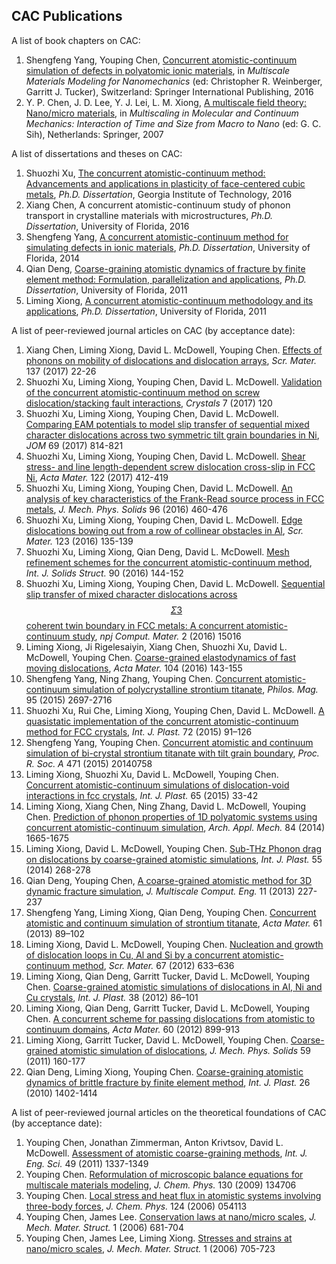 ## CAC Publications

A list of book chapters on CAC:

1. Shengfeng Yang, Youping Chen, [Concurrent atomistic-continuum simulation of defects in polyatomic ionic materials](http://dx.doi.org/10.1007/978-3-319-33480-6_8), in _Multiscale Materials Modeling for Nanomechanics_ \(ed: Christopher R. Weinberger, Garritt J. Tucker\), Switzerland: Springer International Publishing, 2016
2. Y. P. Chen, J. D. Lee, Y. J. Lei, L. M. Xiong, [A multiscale field theory: Nano/micro materials](http://dx.doi.org/10.1007/978-1-4020-5062-6_3), in _Multiscaling in Molecular and Continuum Mechanics: Interaction of Time and Size from Macro to Nano_ (ed: G. C. Sih), Netherlands: Springer, 2007

A list of dissertations and theses on CAC:

1. Shuozhi Xu, [The concurrent atomistic-continuum method: Advancements and applications in plasticity of face-centered cubic metals](https://smartech.gatech.edu/handle/1853/56314), _Ph.D. Dissertation_, Georgia Institute of Technology, 2016
2. Xiang Chen, A concurrent atomistic-continuum study of phonon transport in crystalline materials with microstructures, _Ph.D. Dissertation_, University of Florida, 2016
3. Shengfeng Yang, [A concurrent atomistic-continuum method for simulating defects in ionic materials](http://ufdc.ufl.edu/UFE0047355/00001), _Ph.D. Dissertation_, University of Florida, 2014
4. Qian Deng, [Coarse-graining atomistic dynamics of fracture by finite element method: Formulation, parallelization and applications](http://ufdc.ufl.edu/UFE0043632/00001), _Ph.D. Dissertation_, University of Florida, 2011
5. Liming Xiong, [A concurrent atomistic-continuum methodology and its applications](http://ufdc.ufl.edu/UFE0042371/00001), _Ph.D. Dissertation_, University of Florida, 2011

A list of peer-reviewed journal articles on CAC \(by acceptance date\):

1. Xiang Chen, Liming Xiong, David L. McDowell, Youping Chen. [Effects of phonons on mobility of dislocations and dislocation arrays](http://dx.doi.org/10.1016/j.scriptamat.2017.04.033), _Scr. Mater._ 137 (2017) 22-26
1. Shuozhi Xu, Liming Xiong, Youping Chen, David L. McDowell. [Validation of the concurrent atomistic-continuum method on screw dislocation/stacking fault interactions](http://dx.doi.org/10.3390/cryst7050120), _Crystals_ 7 (2017) 120
1. Shuozhi Xu, Liming Xiong, Youping Chen, David L. McDowell. [Comparing EAM potentials to model slip transfer of sequential mixed character dislocations across two symmetric tilt grain boundaries in Ni](http://dx.doi.org/10.1007/s11837-017-2302-1), _JOM_ 69 (2017) 814-821
2. Shuozhi Xu, Liming Xiong, Youping Chen, David L. McDowell. [Shear stress- and line length-dependent screw dislocation cross-slip in FCC Ni](http://dx.doi.org/10.1016/j.actamat.2016.10.005), _Acta Mater._ 122 \(2017\) 412-419
3. Shuozhi Xu, Liming Xiong, Youping Chen, David L. McDowell. [An analysis of key characteristics of the Frank-Read source process in FCC metals](http://dx.doi.org/10.1016/j.jmps.2016.08.002), _J. Mech. Phys. Solids_ 96 \(2016\) 460-476
4. Shuozhi Xu, Liming Xiong, Youping Chen, David L. McDowell. [Edge dislocations bowing out from a row of collinear obstacles in Al](http://dx.doi.org/10.1016/j.scriptamat.2016.06.018), _Scr. Mater._ 123 \(2016\) 135-139
5. Shuozhi Xu, Liming Xiong, Qian Deng, David L. McDowell. [Mesh refinement schemes for the concurrent atomistic-continuum method](http://dx.doi.org/10.1016/j.ijsolstr.2016.03.030), _Int. J. Solids Struct._ 90 \(2016\) 144-152
6. Shuozhi Xu, Liming Xiong, Youping Chen, David L. McDowell. [Sequential slip transfer of mixed character dislocations across $$\Sigma 3$$ coherent twin boundary in FCC metals: A concurrent atomistic-continuum study](http://dx.doi.org/10.1038/npjcompumats.2015.16), _npj Comput. Mater._ 2 \(2016\) 15016
7. Liming Xiong, Ji Rigelesaiyin, Xiang Chen, Shuozhi Xu, David L. McDowell, Youping Chen. [Coarse-grained elastodynamics of fast moving dislocations](http://dx.doi.org/10.1016/j.actamat.2015.11.037), _Acta Mater._ 104 \(2016\) 143-155
8. Shengfeng Yang, Ning Zhang, Youping Chen. [Concurrent atomistic-continuum simulation of polycrystalline strontium titanate](http://dx.doi.org/10.1080/14786435.2015.1076178), _Philos. Mag._ 95 \(2015\) 2697-2716
9. Shuozhi Xu, Rui Che, Liming Xiong, Youping Chen, David L. McDowell. [A quasistatic implementation of the concurrent atomistic-continuum method for FCC crystals](http://dx.doi.org/10.1016/j.ijplas.2015.05.007), _Int. J. Plast._ 72 \(2015\) 91–126
10. Shengfeng Yang, Youping Chen. [Concurrent atomistic and continuum simulation of bi-crystal strontium titanate with tilt grain boundary](http://dx.doi.org/10.1098/rspa.2014.0758), _Proc. R. Soc. A_ 471 \(2015\) 20140758
11. Liming Xiong, Shuozhi Xu, David L. McDowell, Youping Chen. [Concurrent atomistic-continuum simulations of dislocation-void interactions in fcc crystals](http://dx.doi.org/10.1016/j.ijplas.2014.08.002), _Int. J. Plast._ 65 \(2015\) 33-42
12. Liming Xiong, Xiang Chen, Ning Zhang, David L. McDowell, Youping Chen. [Prediction of phonon properties of 1D polyatomic systems using concurrent atomistic-continuum simulation](http://dx.doi.org/10.1007/s00419-014-0880-8), _Arch. Appl. Mech._ 84 \(2014\) 1665-1675
13. Liming Xiong, David L. McDowell, Youping Chen. [Sub-THz Phonon drag on dislocations by coarse-grained atomistic simulations](http://dx.doi.org/10.1016/j.ijplas.2013.11.004), _Int. J. Plast._ 55 \(2014\) 268-278
14. Qian Deng, Youping Chen, [A coarse-grained atomistic method for 3D dynamic fracture simulation](http://dx.doi.org/10.1615/IntJMultCompEng.2013005442), _J. Multiscale Comput. Eng._ 11 \(2013\) 227-237
15. Shengfeng Yang, Liming Xiong, Qian Deng, Youping Chen. [Concurrent atomistic and continuum simulation of strontium titanate](http://dx.doi.org/10.1016/j.actamat.2012.09.032), _Acta Mater._ 61 \(2013\) 89–102
16. Liming Xiong, David L. McDowell, Youping Chen. [Nucleation and growth of dislocation loops in Cu, Al and Si by a concurrent atomistic-continuum method](http://dx.doi.org/10.1016/j.scriptamat.2012.07.026), _Scr. Mater._ 67 \(2012\) 633–636
17. Liming Xiong, Qian Deng, Garritt Tucker, David L. McDowell, Youping Chen. [Coarse-grained atomistic simulations of dislocations in Al, Ni and Cu crystals](http://dx.doi.org/10.1016/j.ijplas.2012.05.002), _Int. J. Plast._ 38 \(2012\) 86–101
18. Liming Xiong, Qian Deng, Garritt Tucker, David L. McDowell, Youping Chen. [A concurrent scheme for passing dislocations from atomistic to continuum domains](http://dx.doi.org/10.1016/j.actamat.2011.11.002), _Acta Mater._ 60 \(2012\) 899-913
19. Liming Xiong, Garritt Tucker, David L. McDowell, Youping Chen. [Coarse-grained atomistic simulation of dislocations](http://dx.doi.org/10.1016/j.jmps.2010.11.005), _J. Mech. Phys. Solids_ 59 \(2011\) 160-177
20. Qian Deng, Liming Xiong, Youping Chen. [Coarse-graining atomistic dynamics of brittle fracture by finite element method](http://dx.doi.org/10.1016/j.ijplas.2010.04.007), _Int. J. Plast._ 26 \(2010\) 1402-1414

A list of peer-reviewed journal articles on the theoretical foundations of CAC \(by acceptance date\):

1. Youping Chen, Jonathan Zimmerman, Anton Krivtsov, David L. McDowell. [Assessment of atomistic coarse-graining methods](http://dx.doi.org/10.1016/j.ijengsci.2011.03.018), _Int. J. Eng. Sci._ 49 (2011) 1337-1349
2. Youping Chen. [Reformulation of microscopic balance equations for multiscale materials modeling](http://dx.doi.org/10.1063/1.3103887), _J. Chem. Phys._ 130 (2009) 134706
3. Youping Chen. [Local stress and heat flux in atomistic systems involving three-body forces](http://dx.doi.org/10.1063/1.2166387), _J. Chem. Phys._ 124 (2006) 054113
4. Youping Chen, James Lee. [Conservation laws at nano/micro scales](http://dx.doi.org/10.2140/jomms.2006.1.681), _J. Mech. Mater. Struct._ 1 (2006) 681-704
5. Youping Chen, James Lee, Liming Xiong. [Stresses and strains at nano/micro scales](http://dx.doi.org/10.2140/jomms.2006.1.705), _J. Mech. Mater. Struct._ 1 (2006) 705-723